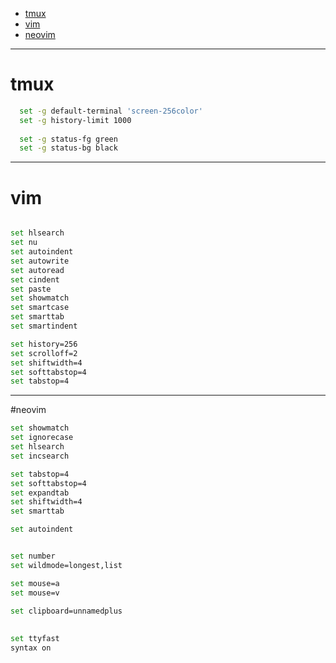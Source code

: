 * [tmux](#tmux)
* [vim](#vim)
* [neovim](#neovim)

------------------

# tmux
```bash
  set -g default-terminal 'screen-256color'
  set -g history-limit 1000
  
  set -g status-fg green
  set -g status-bg black
```
-------------------

# vim
```bash

set hlsearch
set nu 
set autoindent
set autowrite
set autoread
set cindent 
set paste 
set showmatch
set smartcase
set smarttab
set smartindent

set history=256
set scrolloff=2
set shiftwidth=4
set softtabstop=4
set tabstop=4

```
------

#neovim
```bash
set showmatch               
set ignorecase              
set hlsearch                
set incsearch

set tabstop=4               
set softtabstop=4           
set expandtab               
set shiftwidth=4            
set smarttab

set autoindent              


set number                  
set wildmode=longest,list   

set mouse=a                 
set mouse=v                 

set clipboard=unnamedplus   
 
  
set ttyfast                 
syntax on    
```
